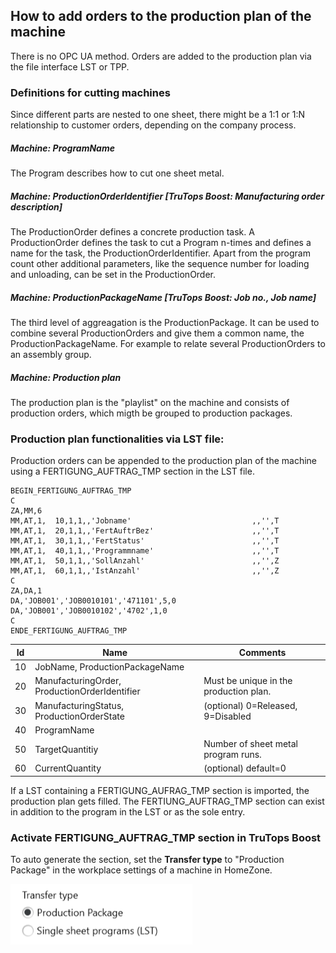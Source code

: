 ## How to add orders to the production plan of the machine

There is no OPC UA method. Orders are added to the production plan via the file interface LST or TPP.

### Definitions for cutting machines

Since different parts are nested to one sheet, there might be a 1:1 or 1:N relationship to customer orders, depending on the company process.

##### Machine: ProgramName
The Program describes how to cut one sheet metal.

##### Machine: ProductionOrderIdentifier [TruTops Boost: Manufacturing order description]
The ProductionOrder defines a concrete production task. A ProductionOrder defines the task to cut a Program n-times and defines a name for the task, the ProductionOrderIdentifier. Apart from the program count other additional parameters, like the sequence number for loading and unloading, can be set in the ProductionOrder.

##### Machine: ProductionPackageName [TruTops Boost: Job no., Job name]
The third level of aggreagation is the ProductionPackage. It can be used to combine several ProductionOrders and give them a common name, the ProductionPackageName. For example to relate several ProductionOrders to an assembly group.

##### Machine: Production plan
The production plan is the "playlist" on the machine and consists of production orders, which migth be grouped to production packages.


### Production plan functionalities via LST file:

Production orders can be appended to the production plan of the machine using a FERTIGUNG_AUFTRAG_TMP section in the LST file.


```
BEGIN_FERTIGUNG_AUFTRAG_TMP
C
ZA,MM,6
MM,AT,1,  10,1,1,,'Jobname'                           ,,'',T
MM,AT,1,  20,1,1,,'FertAuftrBez'                      ,,'',T
MM,AT,1,  30,1,1,,'FertStatus'                        ,,'',T
MM,AT,1,  40,1,1,,'Programmname'                      ,,'',T
MM,AT,1,  50,1,1,,'SollAnzahl'                        ,,'',Z
MM,AT,1,  60,1,1,,'IstAnzahl'                         ,,'',Z
C
ZA,DA,1
DA,'JOB001','JOB0010101','471101',5,0
DA,'JOB001','JOB0010102','4702',1,0
C
ENDE_FERTIGUNG_AUFTRAG_TMP

```

| Id    | Name            | Comments               |
| ----- | ----------------| ---------------------  |
| 10    | JobName, ProductionPackageName | 
| 20    | ManufacturingOrder, ProductionOrderIdentifier | Must be unique in the production plan. |
| 30    | ManufacturingStatus, ProductionOrderState    | (optional) 0=Released, 9=Disabled |
| 40    | ProgramName     |
| 50    | TargetQuantitiy | Number of sheet metal program runs.
| 60    | CurrentQuantity | (optional) default=0

If a LST containing a FERTIGUNG_AUFRAG_TMP section is imported, the production plan gets filled. The FERTIUNG_AUFTRAG_TMP section can exist in addition to the program in the LST or as the sole entry.

### Activate FERTIGUNG_AUFTRAG_TMP section in TruTops Boost

To auto generate the section, set the **Transfer type** to "Production Package" in the workplace settings of a machine in HomeZone.

![Transfer type](transferType.png)